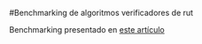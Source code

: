 #Benchmarking de algoritmos verificadores de rut

Benchmarking presentado en [este artículo](https://gp-javascript-blog.herokuapp.com/contruyendo-una-directiva-desde-0-hasta-publicarla-en-git/)